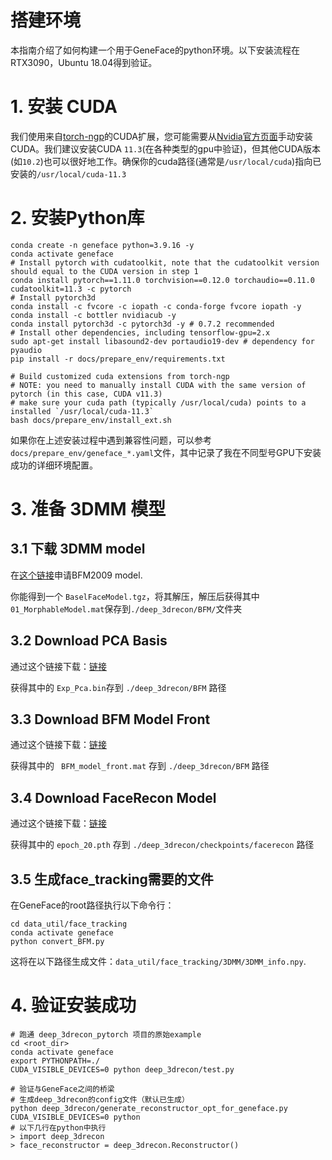 # 搭建环境
本指南介绍了如何构建一个用于GeneFace的python环境。以下安装流程在RTX3090，Ubuntu 18.04得到验证。

# 1. 安装 CUDA

我们使用来自[torch-ngp](https://github.com/ashawkey/torch-ngp)的CUDA扩展，您可能需要从[Nvidia官方页面](https://developer.nvidia.com/cuda-toolkit)手动安装CUDA。我们建议安装CUDA `11.3`(在各种类型的gpu中验证)，但其他CUDA版本(如`10.2`)也可以很好地工作。确保你的cuda路径(通常是`/usr/local/cuda`)指向已安装的`/usr/local/cuda-11.3`

# 2. 安装Python库
```
conda create -n geneface python=3.9.16 -y
conda activate geneface
# Install pytorch with cudatoolkit, note that the cudatoolkit version should equal to the CUDA version in step 1
conda install pytorch==1.11.0 torchvision==0.12.0 torchaudio==0.11.0 cudatoolkit=11.3 -c pytorch
# Install pytorch3d
conda install -c fvcore -c iopath -c conda-forge fvcore iopath -y
conda install -c bottler nvidiacub -y
conda install pytorch3d -c pytorch3d -y # 0.7.2 recommended
# Install other dependencies, including tensorflow-gpu=2.x
sudo apt-get install libasound2-dev portaudio19-dev # dependency for pyaudio
pip install -r docs/prepare_env/requirements.txt 

# Build customized cuda extensions from torch-ngp
# NOTE: you need to manually install CUDA with the same version of pytorch (in this case, CUDA v11.3)
# make sure your cuda path (typically /usr/local/cuda) points to a installed `/usr/local/cuda-11.3`
bash docs/prepare_env/install_ext.sh
```

如果你在上述安装过程中遇到兼容性问题，可以参考`docs/prepare_env/geneface_*.yaml`文件，其中记录了我在不同型号GPU下安装成功的详细环境配置。

# 3. 准备 3DMM 模型

## 3.1 下载 3DMM model

在[这个链接](https://faces.dmi.unibas.ch/bfm/index.php?nav=1-2&id=downloads)申请BFM2009 model.

你能得到一个 `BaselFaceModel.tgz`，将其解压，解压后获得其中 `01_MorphableModel.mat`保存到`./deep_3drecon/BFM/`文件夹

## 3.2 Download PCA Basis

通过这个链接下载：[链接](https://drive.google.com/drive/folders/1iTopSpZucEmjWiWZIErLYiMBlZYwzil2?usp=share_link)

获得其中的 `Exp_Pca.bin`存到 `./deep_3drecon/BFM` 路径

## 3.3 Download BFM Model Front

通过这个链接下载：[链接](https://drive.google.com/drive/folders/1YCxXKJFfo1w01PzayhnxWSZZK5k7spSH?usp=share_link)

获得其中的 ` BFM_model_front.mat` 存到 `./deep_3drecon/BFM` 路径

## 3.4 Download FaceRecon Model

通过这个链接下载：[链接](https://drive.google.com/drive/folders/18VRcygXYOKPYvJWsl9lrF0J9PoFPk77y?usp=sharing)

获得其中的 `epoch_20.pth` 存到 `./deep_3drecon/checkpoints/facerecon` 路径

## 3.5 生成face_tracking需要的文件
在GeneFace的root路径执行以下命令行：

```
cd data_util/face_tracking
conda activate geneface
python convert_BFM.py
```
这将在以下路径生成文件：`data_util/face_tracking/3DMM/3DMM_info.npy`.


# 4. 验证安装成功

```
# 跑通 deep_3drecon_pytorch 项目的原始example
cd <root_dir>
conda activate geneface
export PYTHONPATH=./
CUDA_VISIBLE_DEVICES=0 python deep_3drecon/test.py 

# 验证与GeneFace之间的桥梁
# 生成deep_3drecon的config文件（默认已生成）
python deep_3drecon/generate_reconstructor_opt_for_geneface.py 
CUDA_VISIBLE_DEVICES=0 python
# 以下几行在python中执行
> import deep_3drecon
> face_reconstructor = deep_3drecon.Reconstructor()
```


